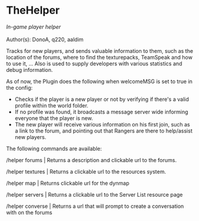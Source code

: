 TheHelper
=========

<i>In-game player helper</i><br/>
<br/>
Author(s): DonoA, q220, aaldim
<br/>

Tracks for new players, and sends valuable information to them, such as the location of the forums, where to find the texturepacks, TeamSpeak and how to use it, ...
Also is used to supply developers with various statistics and debug information.

As of now, the Plugin does the following when welcomeMSG is set to true in the config:

- Checks if the player is a new player or not by verifying if there's a valid profile within the world folder.
- If no profile was found, it broadcasts a message server wide informing everyone that the player is new.
- The new player will receive various information on his first join, such as a link to the forum, and pointing out that Rangers are there to help/assist new players.


The following commands are available:

/helper forums | Returns a description and clickable url to the forums.

/helper textures | Returns a clickable url to the resources system.

/helper map | Returns clickable url for the dynmap

/helper servers | Returns a clickable url to the Server List resource page

/helper converse <player> | Returns a url that will prompt to create a conversation with <player> on the forums
